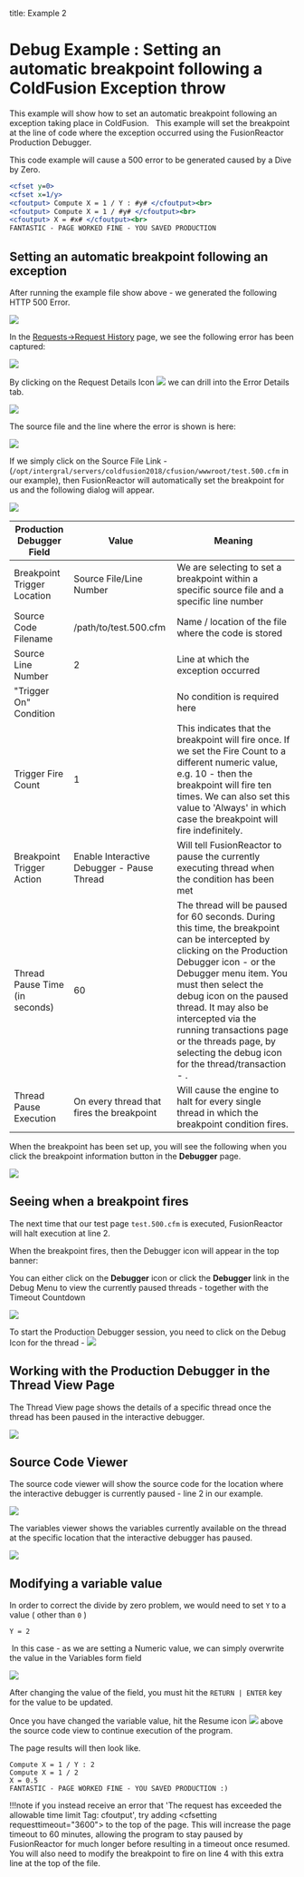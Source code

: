 title: Example 2
# Debug Example : Setting an automatic breakpoint following a ColdFusion Exception throw

This example will show how to set an automatic breakpoint following an
exception taking place in ColdFusion.   This example will set the
breakpoint at the line of code where the exception occurred using the
FusionReactor Production Debugger.

This code example will cause a 500 error to be generated caused by a
Dive by Zero.

```cfm tab="test.500.cfm"
<cfset y=0>
<cfset x=1/y>
<cfoutput> Compute X = 1 / Y : #y# </cfoutput><br>
<cfoutput> Compute X = 1 / #y# </cfoutput><br>
<cfoutput> X = #x# </cfoutput><br>
FANTASTIC - PAGE WORKED FINE - YOU SAVED PRODUCTION
```

## Setting an automatic breakpoint following an exception

After running the example file show above - we generated the following
HTTP 500 Error.

![](/attachments/245553374/245553470.png)

In the [Requests->Request History](../Requests/Request-History.md) page, we see
the following error has been captured:

![](/attachments/245553374/245553464.png)

By clicking on the Request Details Icon ![](/attachments/245553374/245553497.png) we can drill into the Error Details tab.

![](/attachments/245553374/245553458.png)

The source file and the line where the error is shown is here:

![](/attachments/245553374/245553452.png)

If we simply click on the Source File Link -
(`/opt/intergral/servers/coldfusion2018/cfusion/wwwroot/test.500.cfm` in
our example), then FusionReactor will automatically set the breakpoint
for us and the following dialog will appear.

![](/attachments/245553374/245553446.png)

|Production Debugger Field|Value|Meaning|
|--- |--- |--- |
|Breakpoint Trigger Location|Source File/Line Number|We are selecting to set a breakpoint within a specific source file and a specific line number|
|Source Code Filename|/path/to/test.500.cfm|Name / location of the file where the code is stored|
|Source Line Number|2|Line at which the exception occurred|
|"Trigger On" Condition||No condition is required here|
|Trigger Fire Count|1|This indicates that the breakpoint will fire once.   If we set the Fire Count to a different numeric value, e.g. 10  - then the breakpoint will fire ten times. We can also set this value to 'Always' in which case the breakpoint will fire indefinitely.|
|Breakpoint Trigger Action|Enable Interactive Debugger - Pause Thread|Will tell FusionReactor to pause the currently executing thread when the condition has been met|
|Thread Pause Time (in seconds)|60|The thread will be paused for 60 seconds. During this time, the breakpoint can be intercepted by clicking on the Production Debugger icon - or the Debugger menu item. You must then select the debug icon on the paused thread. It may also be intercepted via the running transactions page or the threads page, by selecting the debug icon for the thread/transaction - .|
|Thread Pause Execution|On every thread that fires the breakpoint|Will cause the engine to halt for every single thread in which the breakpoint condition fires.|

When the breakpoint has been set up, you will see the following when you
click the breakpoint information button in the **Debugger** page.

![](/attachments/245553374/245553428.png)

##  Seeing when a breakpoint fires

The next time that our test page `test.500.cfm` is executed,
FusionReactor will halt execution at line 2.

When the breakpoint fires, then the Debugger icon will appear in the top
banner: 

You can either click on the **Debugger** icon or click the **Debugger**
link in the Debug Menu to view the currently paused threads - together
with the Timeout Countdown

![](/attachments/245553374/245553422.png)

To start the Production Debugger session, you need to click on the Debug
Icon for the thread - ![](/attachments/245553374/245553416.png)

## Working with the Production Debugger in the Thread View Page

The Thread View page shows the details of a specific thread once the
thread has been paused in the interactive debugger.

![](/attachments/245553374/245553404.png)

## Source Code Viewer

The source code viewer will show the source code for the location where
the interactive debugger is currently paused - line 2 in our example.

![](/attachments/245553374/245553398.png)

The variables viewer shows the variables currently available on the
thread at the specific location that the interactive debugger has
paused.

![](/attachments/245553374/245553392.png)

## Modifying a variable value

In order to correct the divide by zero problem, we would need to set `Y`
to a value ( other than `0` )

    Y = 2

 In this case - as we are setting a Numeric value, we can simply
overwrite the value in the Variables form field

![](/attachments/245553374/245553386.png)

After changing the value of the field, you must hit the `RETURN | ENTER`
key for the value to be updated.

Once you have changed the variable value, hit the Resume icon ![](/attachments/245553374/245553380.png) above
the source code view to continue execution of the program.

The page results will then look like.

```
Compute X = 1 / Y : 2
Compute X = 1 / 2
X = 0.5
FANTASTIC - PAGE WORKED FINE - YOU SAVED PRODUCTION :)
```

!!!note
    if you instead receive an
    error that 'The request has exceeded the allowable time limit Tag:
    cfoutput', try adding &lt;cfsetting requesttimeout="3600"&gt; to
    the top of the page. This will increase the page timeout to 60 minutes,
    allowing the program to stay paused by FusionReactor for much longer
    before resulting in a timeout once resumed. You will also need to modify
    the breakpoint to fire on line 4 with this extra line at the top of the
    file.
